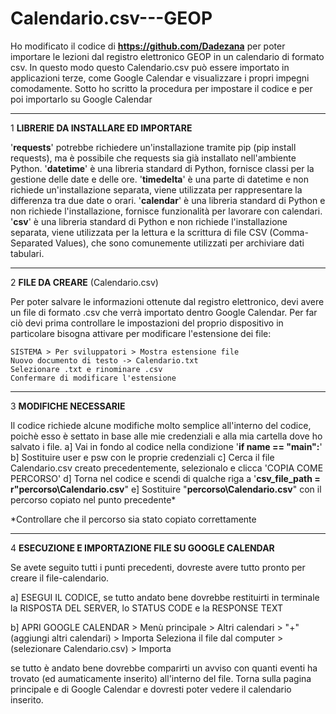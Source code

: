 # Calendario.csv---GEOP
Ho modificato il codice di **https://github.com/Dadezana** per poter importare le lezioni dal registro elettronico GEOP in un calendario di formato csv. In questo modo questo Calendario.csv può essere importato in applicazioni terze, come Google Calendar e visualizzare i propri impegni comodamente.
Sotto ho scritto la procedura per impostare il codice e per poi importarlo su Google Calendar

-----------------------------------------------------------------------------------------------------------------------------
1 **LIBRERIE DA INSTALLARE ED IMPORTARE**

'**requests**' potrebbe richiedere un'installazione tramite pip (pip install requests), ma è possibile che requests sia già installato nell'ambiente Python. 
'**datetime**' è una libreria standard di Python, fornisce classi per la gestione delle date e delle ore.
'**timedelta**' è una parte di datetime e non richiede un'installazione separata, viene utilizzata per rappresentare la differenza tra due date o orari.
'**calendar**' è una libreria standard di Python e non richiede l'installazione, fornisce funzionalità per lavorare con calendari.
'**csv**' è una libreria standard di Python e non richiede l'installazione separata, viene utilizzata per la lettura e la scrittura di file CSV (Comma-Separated Values), che sono comunemente utilizzati per archiviare dati tabulari.

-----------------------------------------------------------------------------------------------------------------------------
2 **FILE DA CREARE** (Calendario.csv)

Per poter salvare le informazioni ottenute dal registro elettronico, devi avere un file di formato .csv che verrà importato dentro Google Calendar.
Per far ciò devi prima controllare le impostazioni del proprio dispositivo in particolare bisogna attivare per modificare l'estensione dei file:

	SISTEMA > Per sviluppatori > Mostra estensione file
	Nuovo documento di testo -> Calendario.txt
	Selezionare .txt e rinominare .csv
	Confermare di modificare l'estensione

-----------------------------------------------------------------------------------------------------------------------------
3 **MODIFICHE NECESSARIE**

Il codice richiede alcune modifiche molto semplice all'interno del codice, poichè esso è settato in base alle mie credenziali e alla mia cartella dove ho salvato i file.
a] Vai in fondo al codice nella condizione '**if __name__ == "__main__":**'
b] Sostituire user e psw con le proprie credenziali
c] Cerca il file Calendario.csv creato precedentemente, selezionalo e clicca 'COPIA COME PERCORSO'
d] Torna nel codice e scendi di qualche riga a '**csv_file_path = r"percorso\Calendario.csv**"
e] Sostituire "**percorso\Calendario.csv**" con il percorso copiato nel punto precedente*

*Controllare che il percorso sia stato copiato correttamente

-----------------------------------------------------------------------------------------------------------------------------
4 **ESECUZIONE E IMPORTAZIONE FILE SU GOOGLE CALENDAR**

Se avete seguito tutti i punti precedenti, dovreste avere tutto pronto per creare il file-calendario.

a] ESEGUI IL CODICE, se tutto andato bene dovrebbe restituirti in terminale la RISPOSTA DEL SERVER, lo STATUS CODE e la RESPONSE TEXT 

b] APRI GOOGLE CALENDAR > Menù principale > Altri calendari > "+" (aggiungi altri calendari) > Importa
   Seleziona il file dal computer > (selezionare Calendario.csv) > Importa

se tutto è andato bene dovrebbe comparirti un avviso con quanti eventi ha trovato (ed aumaticamente inserito) all'interno del file. Torna sulla pagina principale e di Google Calendar e dovresti poter vedere il calendario inserito.






